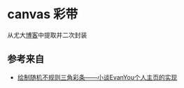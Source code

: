 # canvas 彩带

从尤大[博客](http://evanyou.me/)中提取并二次封装


## 参考来自

- [绘制随机不规则三角彩条——小谈EvanYou个人主页的实现](https://zhuanlan.zhihu.com/p/28257724)
